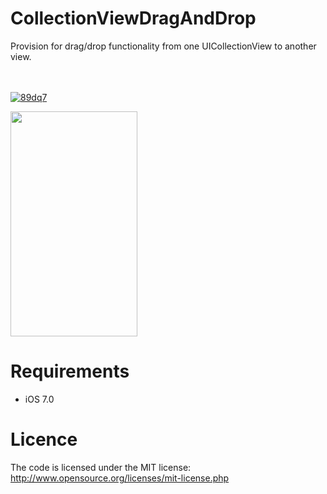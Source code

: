 CollectionViewDragAndDrop
=========================

Provision for drag/drop functionality from one UICollectionView to another view.


<br><br>
<a href='http://postimg.org/image/fhgnuro2h/' target='_blank'><img src='http://s28.postimg.org/fhgnuro2h/89dq7.jpg' border='0' alt="89dq7" /></a>
<br>

<img class="ctx-gif" width="203" height="360" src="//i.imgflip.com/89dq7.gif">

Requirements
==============
- iOS 7.0

Licence
================
The code is licensed under the MIT license: http://www.opensource.org/licenses/mit-license.php
